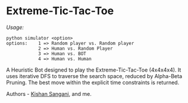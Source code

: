 # Extreme-Tic-Tac-Toe

*Usage:*
```
python simulator <option>
options:    1 => Random player vs. Random player
            2 => Human vs. Random Player
            3 => Human vs. BOT
            4 => Human vs. Human
```

A Heuristic Bot designed to play the Extreme-Tic-Tac-Toe (4x4x4x4). It uses iterative DFS to traverse the search space, reduced by Alpha-Beta Pruning. The best move within the explicit time constraints is returned.

Authors - [Kishan Sangani](https://github.com/kishan-98), and me.